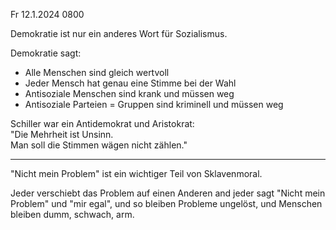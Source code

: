 Fr 12.1.2024 0800

Demokratie
ist nur ein anderes Wort für
Sozialismus.

Demokratie sagt:

- Alle Menschen sind gleich wertvoll
- Jeder Mensch hat genau eine Stimme bei der Wahl
- Antisoziale Menschen sind krank und müssen weg
- Antisoziale Parteien = Gruppen sind kriminell und müssen weg

Schiller war ein Antidemokrat und Aristokrat:  
"Die Mehrheit ist Unsinn.  
Man soll die Stimmen wägen nicht zählen."

----

"Nicht mein Problem"
ist ein wichtiger Teil von Sklavenmoral.

Jeder verschiebt das
Problem auf einen Anderen
and jeder sagt "Nicht mein Problem"
und "mir egal",
und so bleiben Probleme ungelöst,
und Menschen bleiben dumm, schwach, arm.
